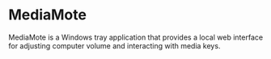 # MediaMote
MediaMote is a Windows tray application that provides a local web interface for adjusting computer volume and interacting with media keys.
